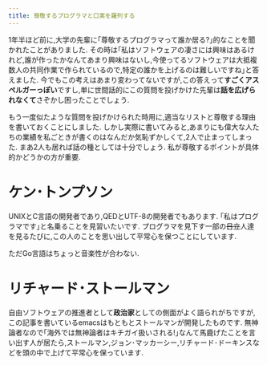 ```yaml
---
title: 尊敬するプログラマと口実を羅列する
---
```


1年半ほど前に,大学の先輩に｢尊敬するプログラマって誰か居る?｣的なことを聞かれたことがありました.
その時は｢私はソフトウェアの凄さには興味はあるけれど,誰が作ったかなんてあまり興味はないし,今使ってるソフトウェアは大抵複数人の共同作業で作られているので,特定の誰かを上げるのは難しいですね｣と答えました.
今でもこの考えはあまり変わってないですが,この答えって**すごくアスペルガーっぽい**ですし,単に世間話的にこの質問を投げかけた先輩は**話を広げられなくて**さぞかし困ったことでしょう.

もう一度似たような質問を投げかけられた時用に,適当なリストと尊敬する理由を書いておくことにしました.
しかし実際に書いてみると,あまりにも偉大な人たちの業績を私ごときが書くのはなんだか気恥ずかしくて,2人で止まってしまった.
まあ2人も居れば話の種としては十分でしょう.
私が尊敬するポイントが具体的かどうかの方が重要.

# ケン･トンプソン

UNIXとC言語の開発者であり,QEDとUTF-8の開発者でもあります.
｢私はプログラマです｣と名乗ることを見習いたいです.
プログラマを見下す一部の~~日立~~人達を見るたびに,この人のことを思い出して平常心を保つことにしています.

ただGo言語はちょっと音楽性が合わない.

# リチャード･ストールマン

自由ソフトウェアの推進者として**政治家**としての側面がよく語られがちですが,この記事を書いているemacsはもともとストールマンが開発したものです.
無神論者なので｢海外では無神論者はキチガイ扱いされる!｣なんて馬鹿げたことを言い出す人が居たら,ストールマン,ジョン･マッカーシー,リチャード･ドーキンスなどを頭の中で上げて平常心を保っています.
